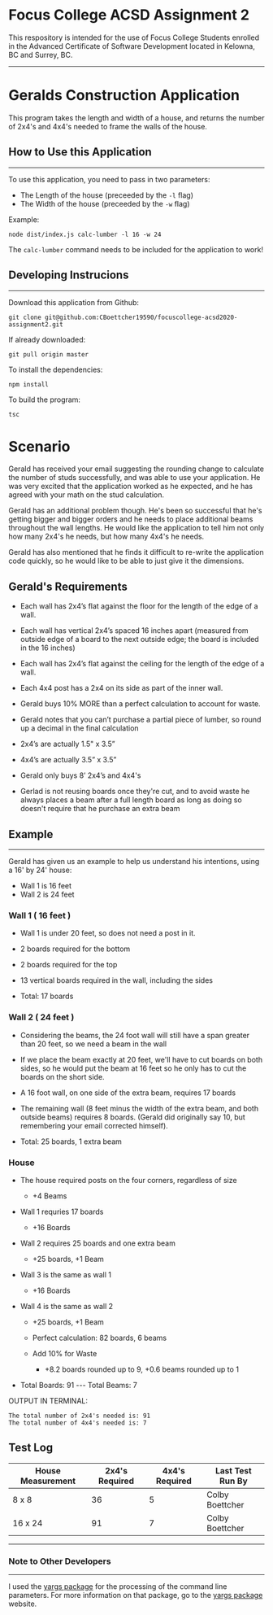 # Focus College ACSD Assignment 2

This respository is intended for the use of Focus College Students enrolled in the 
Advanced Certificate of Software Development located in Kelowna, BC and Surrey, BC.

---

# Geralds Construction Application
This program takes the length and width of a house, and returns the number of 2x4's and 4x4's needed to frame the walls of the house. 


## How to Use this Application
------------------------------
To use this application, you need to pass in two parameters:

* The Length of the house (preceeded by the `-l` flag)
* The Width of the house (preceeded by the `-w` flag)

Example:

```
node dist/index.js calc-lumber -l 16 -w 24
```
The `calc-lumber` command needs to be included for the application to work!

## Developing Instrucions 
-------------------------
Download this application from Github:
```
git clone git@github.com:CBoettcher19590/focuscollege-acsd2020-assignment2.git
```

If already downloaded:
```
git pull origin master
```

To install the dependencies:
```
npm install
```

To build the program:
```
tsc
```
# Scenario
Gerald has received your email suggesting the rounding change to calculate the number of studs successfully, and was able to use your application. He was very excited that the application worked as he expected, and he has agreed with your math on the stud calculation.

Gerald has an additional problem though. He's been so successful that he's getting bigger and bigger orders and he needs to place additional beams throughout the wall lengths. He would like the application to tell him not only how many 2x4's he needs, but how many 4x4's he needs.

Gerald has also mentioned that he finds it difficult to re-write the application code quickly, so he would like to be able to just give it the dimensions.



## Gerald's Requirements

* Each wall has 2x4’s flat against the floor for the length of the edge of a wall.

* Each wall has vertical 2x4’s spaced 16 inches apart (measured from outside edge of a board to the next outside edge; the board is included in the 16 inches)

* Each wall has 2x4’s flat against the ceiling for the length of the edge of a wall.

* Each 4x4 post has a 2x4 on its side as part of the inner wall.

* Gerald buys 10% MORE than a perfect calculation to account for waste.

* Gerald notes that you can’t purchase a partial piece of lumber, so round up a decimal in the final calculation

* 2x4’s are actually 1.5" x 3.5”

* 4x4’s are actually 3.5” x 3.5”

* Gerald only buys 8’ 2x4’s and 4x4's

* Gerlad is not reusing boards once they're cut, and to avoid waste he always places a beam after a full length board as long as doing so doesn't require that he purchase an extra beam

## Example
-----------

Gerald has given us an example to help us understand his intentions, using a 16' by 24' house:

* Wall 1 is 16 feet
* Wall 2 is 24 feet


### Wall 1 ( 16 feet )

* Wall 1 is under 20 feet, so does not need a post in it.

* 2 boards required for the bottom

* 2 boards required for the top

* 13 vertical boards required in the wall, including the sides

* Total: 17 boards


### Wall 2  ( 24 feet )

* Considering the beams, the 24 foot wall will still have a span greater than 20 feet, so we need a beam in the wall

* If we place the beam exactly at 20 feet, we'll have to cut boards on both sides, so he would put the beam at 16 feet so he only has to cut the boards on the short side.

* A 16 foot wall, on one side of the extra beam, requires 17 boards

* The remaining wall (8 feet minus the width of the extra beam, and both outside beams) requires 8 boards. (Gerald did originally say 10, but remembering your email corrected himself).

* Total: 25 boards, 1 extra beam

### House

* The house required posts on the four corners, regardless of size

    * +4 Beams 

* Wall 1 requries 17 boards

    * +16 Boards 

* Wall 2 requires 25 boards and one extra beam

    * +25 boards, +1 Beam 

* Wall 3 is the same as wall 1

    * +16 Boards 

* Wall 4 is the same as wall 2

    * +25 boards, +1 Beam 

    * Perfect calculation: 82 boards, 6 beams

    * Add 10% for Waste

        * +8.2 boards rounded up to 9, +0.6 beams rounded up to 1 

* Total Boards: 91  ---  Total Beams: 7

OUTPUT IN TERMINAL:
```
The total number of 2x4's needed is: 91
The total number of 4x4's needed is: 7 
```
## Test Log

| House Measurement | 2x4's Required | 4x4's Required      | Last Test Run By
| ----------------- | -------------- | ------------------- | ----------------
| 8 x 8             | 36             | 5                   |  Colby Boettcher
| 16 x 24           | 91             | 7                   |  Colby Boettcher

---



### Note to Other Developers
---

I used the [yargs package] for the processing of the command line parameters. For more information on that package, go to the [yargs package] website. 

[yargs package]: https://www.npmjs.com/package/yargs 